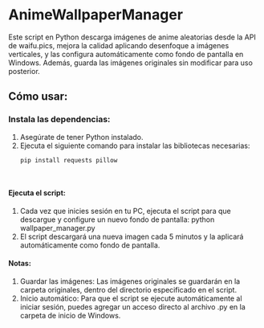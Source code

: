 # AnimeWallpaperManager

Este script en Python descarga imágenes de anime aleatorias desde la API de waifu.pics, mejora la calidad aplicando desenfoque a imágenes verticales, y las configura automáticamente como fondo de pantalla en Windows. Además, guarda las imágenes originales sin modificar para uso posterior.

## Cómo usar:

### Instala las dependencias:
1. Asegúrate de tener Python instalado.
2. Ejecuta el siguiente comando para instalar las bibliotecas necesarias:
   ```bash
   pip install requests pillow

 
#### Ejecuta el script:
1. Cada vez que inicies sesión en tu PC, ejecuta el script para que descargue y configure un nuevo fondo de pantalla:
python wallpaper_manager.py
2. El script descargará una nueva imagen cada 5 minutos y la aplicará automáticamente como fondo de pantalla.
#### Notas:
1. Guardar las imágenes: Las imágenes originales se guardarán en la carpeta originales, dentro del directorio especificado en el script.
2. Inicio automático: Para que el script se ejecute automáticamente al iniciar sesión, puedes agregar un acceso directo al archivo .py en la carpeta de inicio de Windows.
